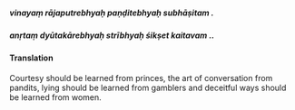 ##### vinayaṃ rājaputrebhyaḥ paṇḍitebhyaḥ subhāṣitam .
##### anṛtaṃ dyūtakārebhyaḥ strībhyaḥ śikṣet kaitavam ..

#### Translation

Courtesy should be learned from princes, the art of conversation from pandits, lying should be learned from gamblers and deceitful ways should be learned from women.